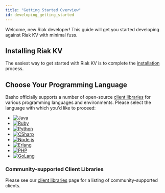 ```yaml
---
title: "Getting Started Overview"
id: developing_getting_started
---
```


[install index]: /riak/kv/2.2.3/setup/installing
[dev client libraries]: /riak/kv/2.2.3/developing/client-libraries

Welcome, new Riak developer! This guide will get you started developing
against Riak KV with minimal fuss.

## Installing Riak KV

The easiest way to get started with Riak KV is to complete the
[installation][install index] process.

## Choose Your Programming Language

Basho officially supports a number of open-source [client libraries][dev client libraries]
for various programming languages and environments. Please select the
language with which you'd like to proceed:

<ul class="clearfix   client-library-logos">
  <li class="float-left"><a class="block   client-library-logo" href="java/"><img src="/images/client_library_logos/java.png" alt="Java" /></a></li>
  <li class="float-left"><a class="block   client-library-logo" href="ruby/"><img src="/images/client_library_logos/ruby_small.png" alt="Ruby" /></a></li>
  <li class="float-left"><a class="block   client-library-logo" href="python/"><img src="/images/client_library_logos/python.png" alt="Python" /></a></li>
  <li class="float-left"><a class="block   client-library-logo" href="csharp/"><img src="/images/client_library_logos/c_sharp.png" alt="CSharp" /></a></li>
  <li class="float-left"><a class="block   client-library-logo" href="nodejs/"><img src="/images/client_library_logos/nodejs.png" alt="Node.js" /></a></li>
  <li class="float-left"><a class="block   client-library-logo" href="erlang/"><img src="/images/client_library_logos/erlang.png" alt="Erlang" /></a></li>
  <li class="float-left"><a class="block   client-library-logo" href="php/"><img src="/images/client_library_logos/php.png" alt="PHP" /></a></li>
  <li class="float-left"><a class="block   client-library-logo" href="golang/"><img src="/images/client_library_logos/golang.png" alt="GoLang" /></a></li>
</ul>

### Community-supported Client Libraries

Please see our [client libraries][dev client libraries] page for a listing of
community-supported clients.
